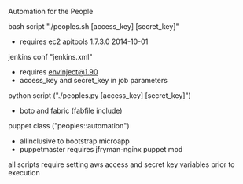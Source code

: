 Automation for the People


bash script "./peoples.sh [access_key] [secret_key]"
 - requires ec2 apitools 1.7.3.0 2014-10-01


jenkins conf "jenkins.xml" 
 - requires envinject@1.90
 - access_key and secret_key in job parameters


python script ("./peoples.py [access_key] [secret_key]") 
 - boto and fabric (fabfile include)


puppet class ("peoples::automation") 
 - allinclusive to bootstrap microapp 
 - puppetmaster requires jfryman-nginx puppet mod 


all scripts require setting aws access and secret key variables prior to execution
